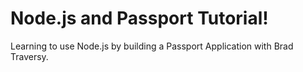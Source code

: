 # Node.js and Passport Tutorial!

Learning to use Node.js by building a Passport Application with Brad Traversy. 
